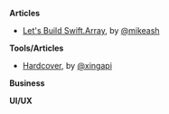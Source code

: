 **Articles**

* [Let's Build Swift.Array](https://mikeash.com/pyblog/friday-qa-2015-04-17-lets-build-swiftarray.html), by [@mikeash](https://twitter.com/mikeash)

**Tools/Articles**

* [Hardcover](https://github.com/xing/hardcover), by [@xingapi](https://twitter.com/xingapi)

**Business**

**UI/UX**
